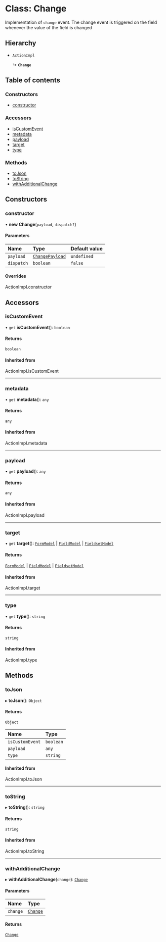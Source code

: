 # Class: Change

Implementation of `change` event. The change event is triggered on the field whenever the value of the field is changed

## Hierarchy

- `ActionImpl`

  ↳ **`Change`**

## Table of contents

### Constructors

- [constructor](Change.md#constructor)

### Accessors

- [isCustomEvent](Change.md#iscustomevent)
- [metadata](Change.md#metadata)
- [payload](Change.md#payload)
- [target](Change.md#target)
- [type](Change.md#type)

### Methods

- [toJson](Change.md#tojson)
- [toString](Change.md#tostring)
- [withAdditionalChange](Change.md#withadditionalchange)

## Constructors

### constructor

• **new Change**(`payload`, `dispatch?`)

#### Parameters

| Name | Type | Default value |
| :------ | :------ | :------ |
| `payload` | [`ChangePayload`](../README.md#changepayload) | `undefined` |
| `dispatch` | `boolean` | `false` |

#### Overrides

ActionImpl.constructor

## Accessors

### isCustomEvent

• `get` **isCustomEvent**(): `boolean`

#### Returns

`boolean`

#### Inherited from

ActionImpl.isCustomEvent

___

### metadata

• `get` **metadata**(): `any`

#### Returns

`any`

#### Inherited from

ActionImpl.metadata

___

### payload

• `get` **payload**(): `any`

#### Returns

`any`

#### Inherited from

ActionImpl.payload

___

### target

• `get` **target**(): [`FormModel`](../interfaces/FormModel.md) \| [`FieldModel`](../interfaces/FieldModel.md) \| [`FieldsetModel`](../interfaces/FieldsetModel.md)

#### Returns

[`FormModel`](../interfaces/FormModel.md) \| [`FieldModel`](../interfaces/FieldModel.md) \| [`FieldsetModel`](../interfaces/FieldsetModel.md)

#### Inherited from

ActionImpl.target

___

### type

• `get` **type**(): `string`

#### Returns

`string`

#### Inherited from

ActionImpl.type

## Methods

### toJson

▸ **toJson**(): `Object`

#### Returns

`Object`

| Name | Type |
| :------ | :------ |
| `isCustomEvent` | `boolean` |
| `payload` | `any` |
| `type` | `string` |

#### Inherited from

ActionImpl.toJson

___

### toString

▸ **toString**(): `string`

#### Returns

`string`

#### Inherited from

ActionImpl.toString

___

### withAdditionalChange

▸ **withAdditionalChange**(`change`): [`Change`](Change.md)

#### Parameters

| Name | Type |
| :------ | :------ |
| `change` | [`Change`](Change.md) |

#### Returns

[`Change`](Change.md)
